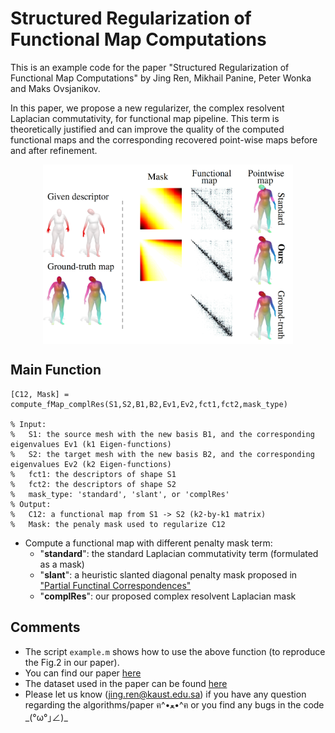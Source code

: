 # Structured Regularization of Functional Map Computations
This is an example code for the paper "Structured Regularization of Functional Map Computations" by Jing Ren, Mikhail Panine, Peter Wonka and Maks Ovsjanikov.

In this paper, we propose a new regularizer, the complex resolvent Laplacian commutativity, for functional map pipeline. This term is
theoretically justified and can improve the quality of the computed functional maps and the corresponding recovered point-wise maps
before and after refinement.

<p align="center">
  <img align="center"  src="/figs/example.png" width="400">
</p>


Main Function
--------------------
```
[C12, Mask] = compute_fMap_complRes(S1,S2,B1,B2,Ev1,Ev2,fct1,fct2,mask_type)

% Input:
%   S1: the source mesh with the new basis B1, and the corresponding eigenvalues Ev1 (k1 Eigen-functions)
%   S2: the target mesh with the new basis B2, and the corresponding eigenvalues Ev2 (k2 Eigen-functions)
%   fct1: the descriptors of shape S1
%   fct2: the descriptors of shape S2
%   mask_type: 'standard', 'slant', or 'complRes' 
% Output:
%   C12: a functional map from S1 -> S2 (k2-by-k1 matrix)
%   Mask: the penaly mask used to regularize C12
```
- Compute a functional map with different penalty mask term:
  - "**standard**": the standard Laplacian commutativity term (formulated as a mask)
  - "**slant**": a heuristic slanted diagonal penalty mask proposed in ["Partial Functinal Correspondences"](https://arxiv.org/abs/1506.05274)
  - "**complRes**": our proposed complex resolvent Laplacian mask


Comments
-------------------------
- The script ```example.m``` shows how to use the above function (to reproduce the Fig.2 in our paper). 
- You can find our paper [here](https://www.dropbox.com/s/ctvor2e25eaaev6/2019SGP_Structured_Regularization_fMap.pdf?dl=0)
- The dataset used in the paper can be found [here](https://github.com/llorz/SGA18_orientation_BCICP_dataset)
- Please let us know (jing.ren@kaust.edu.sa) if you have any question regarding the algorithms/paper ฅ^•ﻌ•^ฅ or you find any bugs in the code \_(°ω°｣∠)\_
